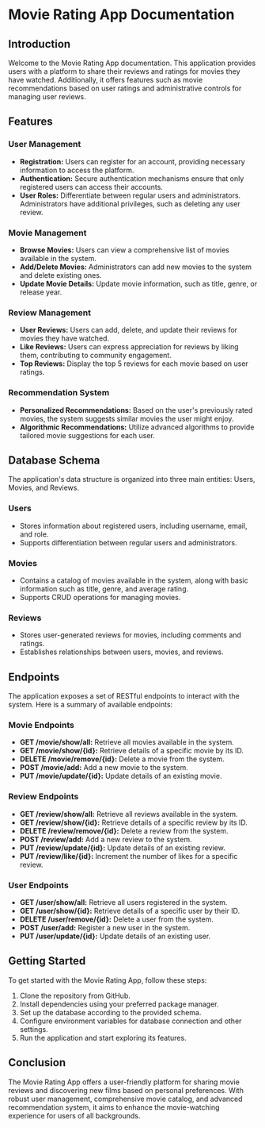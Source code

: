 # Movie Rating App Documentation

## Introduction

Welcome to the Movie Rating App documentation. This application provides users with a platform to share their reviews and ratings for movies they have watched. Additionally, it offers features such as movie recommendations based on user ratings and administrative controls for managing user reviews.

## Features

### User Management
- **Registration:** Users can register for an account, providing necessary information to access the platform.
- **Authentication:** Secure authentication mechanisms ensure that only registered users can access their accounts.
- **User Roles:** Differentiate between regular users and administrators. Administrators have additional privileges, such as deleting any user review.

### Movie Management
- **Browse Movies:** Users can view a comprehensive list of movies available in the system.
- **Add/Delete Movies:** Administrators can add new movies to the system and delete existing ones.
- **Update Movie Details:** Update movie information, such as title, genre, or release year.

### Review Management
- **User Reviews:** Users can add, delete, and update their reviews for movies they have watched.
- **Like Reviews:** Users can express appreciation for reviews by liking them, contributing to community engagement.
- **Top Reviews:** Display the top 5 reviews for each movie based on user ratings.

### Recommendation System
- **Personalized Recommendations:** Based on the user's previously rated movies, the system suggests similar movies the user might enjoy.
- **Algorithmic Recommendations:** Utilize advanced algorithms to provide tailored movie suggestions for each user.

## Database Schema

The application's data structure is organized into three main entities: Users, Movies, and Reviews.

### Users
- Stores information about registered users, including username, email, and role.
- Supports differentiation between regular users and administrators.

### Movies
- Contains a catalog of movies available in the system, along with basic information such as title, genre, and average rating.
- Supports CRUD operations for managing movies.

### Reviews
- Stores user-generated reviews for movies, including comments and ratings.
- Establishes relationships between users, movies, and reviews.

## Endpoints

The application exposes a set of RESTful endpoints to interact with the system. Here is a summary of available endpoints:

### Movie Endpoints
- **GET /movie/show/all:** Retrieve all movies available in the system.
- **GET /movie/show/{id}:** Retrieve details of a specific movie by its ID.
- **DELETE /movie/remove/{id}:** Delete a movie from the system.
- **POST /movie/add:** Add a new movie to the system.
- **PUT /movie/update/{id}:** Update details of an existing movie.

### Review Endpoints
- **GET /review/show/all:** Retrieve all reviews available in the system.
- **GET /review/show/{id}:** Retrieve details of a specific review by its ID.
- **DELETE /review/remove/{id}:** Delete a review from the system.
- **POST /review/add:** Add a new review to the system.
- **PUT /review/update/{id}:** Update details of an existing review.
- **PUT /review/like/{id}:** Increment the number of likes for a specific review.

### User Endpoints
- **GET /user/show/all:** Retrieve all users registered in the system.
- **GET /user/show/{id}:** Retrieve details of a specific user by their ID.
- **DELETE /user/remove/{id}:** Delete a user from the system.
- **POST /user/add:** Register a new user in the system.
- **PUT /user/update/{id}:** Update details of an existing user.

## Getting Started

To get started with the Movie Rating App, follow these steps:
1. Clone the repository from GitHub.
2. Install dependencies using your preferred package manager.
3. Set up the database according to the provided schema.
4. Configure environment variables for database connection and other settings.
5. Run the application and start exploring its features.

## Conclusion

The Movie Rating App offers a user-friendly platform for sharing movie reviews and discovering new films based on personal preferences. With robust user management, comprehensive movie catalog, and advanced recommendation system, it aims to enhance the movie-watching experience for users of all backgrounds.
